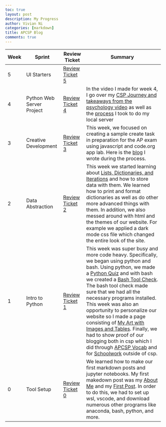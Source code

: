 ```yaml
---
toc: true
layout: post
description: My Progress
author: Vivian Ni
categories: [markdown]
title: APCSP Blog 
comments: true
---
```


| Week | Sprint | Review Ticket | Summary |
|-|-|-|-|
| 5 | UI Starters | [Review Ticket 5](https://github.com/vivianknee/FastPages/issues/11#issue-1384505077) | |
| 4 | Python Web Server Project | [Review Ticket 4](https://github.com/vivianknee/FastPages/issues/10#issue-1378861672) | In the video I made for week 4, I go over my [CSP Journey and takeaways from the psychology video](https://vivianknee.github.io/FastPages/markdown/week4/2022/09/16/personalcspjourney.html) as well as the [process](https://vivianknee.github.io/FastPages/markdown/week4/2022/09/16/docker.html) I took to do my local server |
| 3 | Creative Development | [Review Ticket 3](https://github.com/vivianknee/FastPages/issues/9#issue-1369289899) | This week, we focused on creating a sample create task in preparation for the AP exam using javascript and code.org app lab. Here is the [blog](https://vivianknee.github.io/FastPages/markdown/week3/2022/09/07/AppLabquiz.html) I wrote during the process. |
| 2 | Data Abstraction | [Review Ticket 2](https://github.com/vivianknee/FastPages/issues/8#issue-1360542831) | This week we started learning about  [Lists, Dictionaries, and Iterations](https://vivianknee.github.io/FastPages/jupyter/week2/2022/08/30/lists.html) and how to store data with them. We learned how to print and format dictionaries as well as do other more advanced things with them. In addition, we also messed around with html and the themes of our website. For example we applied a dark mode css file which changed the entire look of the site. |
| 1 | Intro to Python | [Review Ticket 1](https://github.com/vivianknee/FastPages/issues/7#issue-1353739633) | This week was super busy and more code heavy. Specifically, we began using python and bash. Using python, we made a [Python Quiz](https://vivianknee.github.io/FastPages/jupyter/week1/2022/08/28/python.html) and with bash we created a [Bash Tool Check](https://vivianknee.github.io/FastPages/jupyter/week1/2022/08/22/toolcheck.html). The bash tool check made sure that we had all the necessary programs installed. This week was also an opportunity to personalize our website so I made a page consisting of  [My Art with Images and Tables](https://vivianknee.github.io/FastPages/markdown/noncsp/week1/2022/08/24/My-Art.html). Finally, we had to show proof of our blogging both in csp which I did through [APCSP Vocab](https://vivianknee.github.io/FastPages/Vocab/) and for [Schoolwork](https://vivianknee.github.io/FastPages/markdown/noncsp/week1/2022/08/28/school-classwork.html) outside of csp. |
| 0 | Tool Setup | [Review Ticket 0](https://github.com/vivianknee/FastPages/issues/6#issue-1347442011) | We learned how to make our first markdown posts and jupyter notebooks. My first makedown post was my [About Me](https://vivianknee.github.io/FastPages/about/) and my [First Post](https://vivianknee.github.io/FastPages/markdown/week0/2022/08/22/My-First-Post.html). In order to do this, we had to set up wsl, vscode, and download numerous other programs like anaconda, bash, python, and more. |
